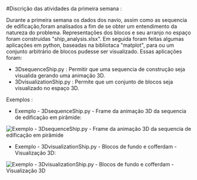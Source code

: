 #Discrição das atividades da primeira semana :

Durante a primeira semana os dados dos navio, assim como as sequencia de edificação,foram analisados a fim de se obter um entendimento da natureza do problema. Representações dos blocos e seu arranjo no espaço foram construidas "ship_analysis.xlsx".
Em seguida foram feitas algumas aplicações em python, baseadas na bibliotaca "matplot", para  ou um conjunto arbitrário de blocos pudesse ser visualizado. Essas aplicações foram:

 - 3DsequenceShip.py : Permitir que uma sequencia de construção seja visualida gerando uma animação 3D.
 - 3DvisualizationShip.py : Permite que um conjunto de blocos seja visualizado no espaço 3D.
 
  
Exemplos :

- Exemplo - 3DsequenceShip.py - Frame da animação 3D da sequencia de edificação em pirâmide:

![Exemplo - 3DsequenceShip.py - Frame da animação 3D da sequencia de edificação em pirâmide](https://github.com/Lucas-Armand/genetic-algorithm/blob/master/1%C2%BASemana/IMAGES/piramide_organization_example.png)

- Exemplo - 3DvisualizationShip.py - Blocos de fundo e cofferdam - Visualização 3D:

![Exemplo - 3DvisualizationShip.py - Blocos de fundo e cofferdam - Visualização 3D ](https://github.com/Lucas-Armand/genetic-algorithm/blob/master/1%C2%BASemana/IMAGES/baseAndCofferdam__vizualisation_example.png)
